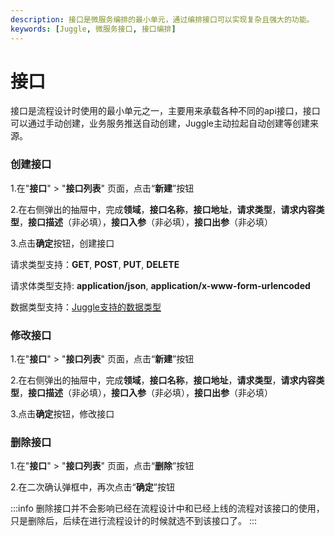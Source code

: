 ```yaml
---
description: 接口是微服务编排的最小单元，通过编排接口可以实现复杂且强大的功能。
keywords: [Juggle, 微服务接口, 接口编排]
---
```


# 接口

接口是流程设计时使用的最小单元之一，主要用来承载各种不同的api接口，接口可以通过手动创建，业务服务推送自动创建，Juggle主动拉起自动创建等创建来源。

### 创建接口

1.在"**接口**" > "**接口列表**" 页面，点击“**新建**”按钮

2.在右侧弹出的抽屉中，完成**领域**，**接口名称**，**接口地址**，**请求类型**，**请求内容类型**，**接口描述**（非必填），**接口入参**（非必填），**接口出参**（非必填）

3.点击**确定**按钮，创建接口

请求类型支持：**GET**, **POST**, **PUT**, **DELETE**

请求体类型支持: **application/json**, **application/x-www-form-urlencoded**

数据类型支持：[Juggle支持的数据类型](/docs/guide/user/data-type-info)

### 修改接口

1.在"**接口**" > "**接口列表**" 页面，点击“**新建**”按钮

2.在右侧弹出的抽屉中，完成**领域**，**接口名称**，**接口地址**，**请求类型**，**请求内容类型**，**接口描述**（非必填），**接口入参**（非必填），**接口出参**（非必填）

3.点击**确定**按钮，修改接口

### 删除接口

1.在"**接口**" > "**接口列表**" 页面，点击“**删除**”按钮

2.在二次确认弹框中，再次点击“**确定**”按钮

:::info
删除接口并不会影响已经在流程设计中和已经上线的流程对该接口的使用，只是删除后，后续在进行流程设计的时候就选不到该接口了。
:::